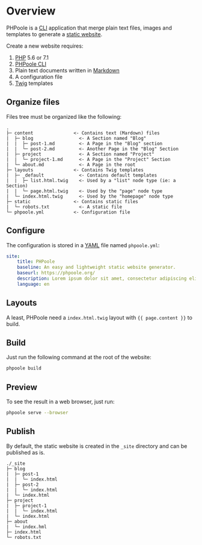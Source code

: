 <!--
repository: https://github.com/PHPoole/PHPoole/edit/master/docs/
file: 1.Overview.md
next: content
alias: documentation/1-overview
-->
# Overview

PHPoole is a [CLI](https://en.wikipedia.org/wiki/Command-line_interface) application that merge plain text files, images and templates to generate a [static website](https://en.wikipedia.org/wiki/Static_web_page).

Create a new website requires:

1. [PHP](http://php.net/manual/en/install.php) 5.6 or 7.1
2. [PHPoole CLI](https://phpoole.org/download/)
3. Plain text documents written in [Markdown](https://daringfireball.net/projects/markdown/)
4. A configuration file
5. [Twig](http://twig.sensiolabs.org) templates

## Organize files

Files tree must be organized like the following:

```text
.
├─ content               <- Contains text (Mardown) files
|  ├─ blog                 <- A Section named "Blog"
|  |  ├─ post-1.md         <- A Page in the "Blog" section
|  |  └─ post-2.md         <- Another Page in the "Blog" Section
|  ├─ project              <- A Section named "Project"
|  |  └─ project-1.md      <- A Page in the "Project" Section
|  └─ about.md             <- A Page in the root
├─ layouts               <- Contains Twig templates
|  ├─ _default             <- Contains default templates
|  |  ├─ list.html.twig    <- Used by a "list" node type (ie: a Section)
|  |  └─ page.html.twig    <- Used by the "page" node type
|  └─ index.html.twig      <- Used by the "homepage" node type
├─ static                <- Contains static files
|  └─ robots.txt           <- A static file
└─ phpoole.yml           <- Configuration file
```

## Configure

The configuration is stored in a [YAML](https://en.wikipedia.org/wiki/YAML) file named `phpoole.yml`:

```yaml
site:
    title: PHPoole
    baseline: An easy and lightweight static website generator.
    baseurl: https://phpoole.org/
    description: Lorem ipsum dolor sit amet, consectetur adipiscing elit.
    language: en
```

## Layouts

A least, PHPoole need a `index.html.twig` layout with `{{ page.content }}` to build.

## Build

Just run the following command at the root of the website:
```bash
phpoole build
```

## Preview

To see the result in a web browser, just run:
```bash
phpoole serve --browser
```

## Publish

By default, the static website is created in the `_site` directory and can be published as is.

```text
./_site
├─ blog
|  ├─ post-1
|  |  └─ index.html
|  ├─ post-2
|  |  └─ index.html
|  └─ index.html
├─ project
|  ├─ project-1
|  |  └─ index.html
|  └─ index.html
├─ about
|  └─ index.hml
├─ index.html
└─ robots.txt
```
